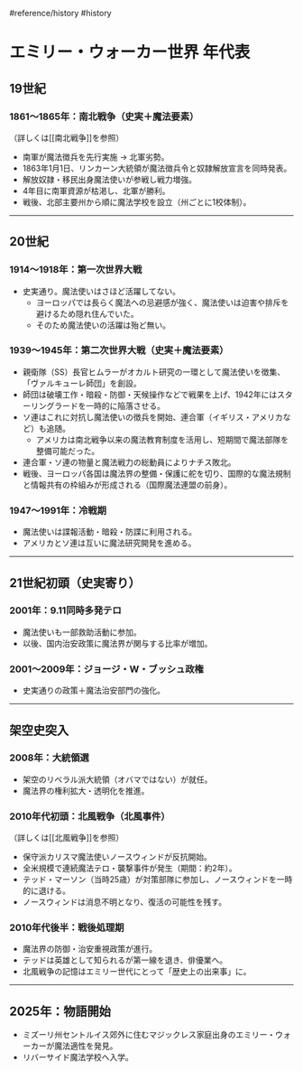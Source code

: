 #reference/history #history
# エミリー・ウォーカー世界 年代表

## 19世紀

### 1861〜1865年：南北戦争（史実＋魔法要素）
（詳しくは[[南北戦争]]を参照）
- 南軍が魔法徴兵を先行実施 → 北軍劣勢。
- 1863年1月1日、リンカーン大統領が魔法徴兵令と奴隷解放宣言を同時発表。
- 解放奴隷・移民出身魔法使いが参戦し戦力増強。
- 4年目に南軍資源が枯渇し、北軍が勝利。
- 戦後、北部主要州から順に魔法学校を設立（州ごとに1校体制）。

---

## 20世紀

### 1914〜1918年：第一次世界大戦
- 史実通り。魔法使いはさほど活躍してない。
	- ヨーロッパでは長らく魔法への忌避感が強く、魔法使いは迫害や排斥を避けるため隠れ住んでいた。
	- そのため魔法使いの活躍は殆ど無い。

### 1939〜1945年：第二次世界大戦（史実＋魔法要素）
- 親衛隊（SS）長官ヒムラーがオカルト研究の一環として魔法使いを徴集、「ヴァルキューレ師団」を創設。
- 師団は破壊工作・暗殺・防御・天候操作などで戦果を上げ、1942年にはスターリングラードを一時的に陥落させる。
- ソ連はこれに対抗し魔法使いの徴兵を開始、連合軍（イギリス・アメリカなど）も追随。
	- アメリカは南北戦争以来の魔法教育制度を活用し、短期間で魔法部隊を整備可能だった。
- 連合軍・ソ連の物量と魔法戦力の総動員によりナチス敗北。
- 戦後、ヨーロッパ各国は魔法界の整備・保護に舵を切り、国際的な魔法規制と情報共有の枠組みが形成される（国際魔法連盟の前身）。


### 1947〜1991年：冷戦期
- 魔法使いは諜報活動・暗殺・防諜に利用される。
- アメリカとソ連は互いに魔法研究開発を進める。

---

## 21世紀初頭（史実寄り）

### 2001年：9.11同時多発テロ
- 魔法使いも一部救助活動に参加。  
- 以後、国内治安政策に魔法界が関与する比率が増加。

### 2001〜2009年：ジョージ・W・ブッシュ政権
- 史実通りの政策＋魔法治安部門の強化。

---

## 架空史突入

### 2008年：大統領選
- 架空のリベラル派大統領（オバマではない）が就任。
- 魔法界の権利拡大・透明化を推進。

### 2010年代初頭：北風戦争（北風事件）
（詳しくは[[北風戦争]]を参照）
- 保守派カリスマ魔法使いノースウィンドが反抗開始。
- 全米規模で連続魔法テロ・襲撃事件が発生（期間：約2年）。
- テッド・マーソン（当時25歳）が対策部隊に参加し、ノースウィンドを一時的に退ける。
- ノースウィンドは消息不明となり、復活の可能性を残す。

### 2010年代後半：戦後処理期
- 魔法界の防御・治安重視政策が進行。
- テッドは英雄として知られるが第一線を退き、俳優業へ。
- 北風戦争の記憶はエミリー世代にとって「歴史上の出来事」に。

---

## 2025年：物語開始
- ミズーリ州セントルイス郊外に住むマジックレス家庭出身のエミリー・ウォーカーが魔法適性を発見。
- リバーサイド魔法学校へ入学。
